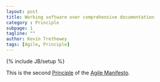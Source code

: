 ```yaml
---
layout: post
title: Working software over comprehensive documentation
category : Principle
subpage: 1
tagline: ""
author: Kevin Trethewey
tags: [Agile, Principle]
---
```

{% include JB/setup %}

This is the second [Principle](/principles.html) of the [Agile Manifesto](/archetype/AgileManifesto).